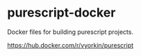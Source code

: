 # purescript-docker

Docker files for building purescript projects.

https://hub.docker.com/r/vyorkin/purescript
